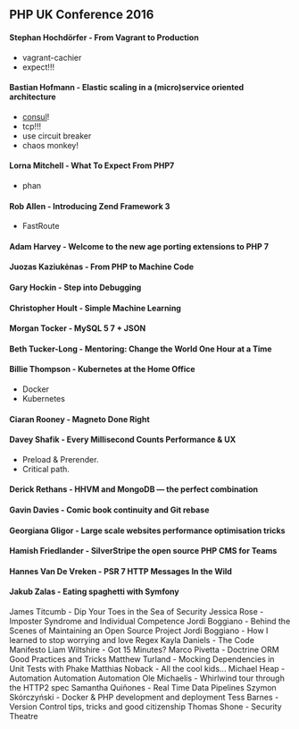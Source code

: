 PHP UK Conference 2016
-

#### Stephan Hochdörfer - From Vagrant to Production

* vagrant-cachier
* expect!!!

#### Bastian Hofmann - Elastic scaling in a (micro)service oriented architecture

* [consul](https://www.consul.io/)!
* tcp!!!
* use circuit breaker
* chaos monkey!

#### Lorna Mitchell - What To Expect From PHP7

* phan

#### Rob Allen - Introducing Zend Framework 3

* FastRoute

#### Adam Harvey - Welcome to the new age porting extensions to PHP 7

#### Juozas Kaziukėnas - From PHP to Machine Code

#### Gary Hockin - Step into Debugging

#### Christopher Hoult - Simple Machine Learning

#### Morgan Tocker - MySQL 5 7 + JSON

#### Beth Tucker-Long - Mentoring: Change the World One Hour at a Time

#### Billie Thompson - Kubernetes at the Home Office

* Docker
* Kubernetes

#### Ciaran Rooney - Magneto Done Right

#### Davey Shafik - Every Millisecond Counts Performance & UX

* Preload & Prerender.
* Critical path.

#### Derick Rethans - HHVM and MongoDB — the perfect combination

#### Gavin Davies - Comic book continuity and Git rebase

#### Georgiana Gligor - Large scale websites performance optimisation tricks

#### Hamish Friedlander - SilverStripe the open source PHP CMS for Teams

#### Hannes Van De Vreken - PSR 7 HTTP Messages In the Wild

#### Jakub Zalas - Eating spaghetti with Symfony

James Titcumb - Dip Your Toes in the Sea of Security
Jessica Rose - Imposter Syndrome and Individual Competence
Jordi Boggiano - Behind the Scenes of Maintaining an Open Source Project
Jordi Boggiano - How I learned to stop worrying and love Regex
Kayla Daniels - The Code Manifesto
Liam Wiltshire - Got 15 Minutes?
Marco Pivetta - Doctrine ORM Good Practices and Tricks
Matthew Turland - Mocking Dependencies in Unit Tests with Phake
Matthias Noback - All the cool kids...
Michael Heap - Automation Automation Automation
Ole Michaelis - Whirlwind tour through the HTTP2 spec
Samantha Quiñones - Real Time Data Pipelines
Szymon Skórczyński - Docker & PHP development and deployment
Tess Barnes - Version Control tips, tricks and good citizenship
Thomas Shone - Security Theatre
